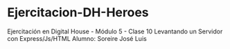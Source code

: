 # Ejercitacion-DH-Heroes
Ejercitación en Digital House - Módulo 5 - Clase 10
Levantando un Servidor con Express/Js/HTML
Alumno: Soreire José Luis